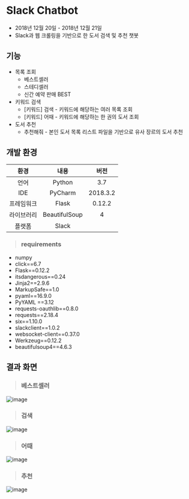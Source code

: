 # Slack Chatbot 
- 2018년 12월 20일 - 2018년 12월 21일  
- Slack과 웹 크롤링을 기반으로 한 도서 검색 및 추천 챗봇

## 기능
- 목록 조회
    - 베스트셀러
    - 스테디셀러
    - 신간 예약 판매 BEST
- 키워드 검색
    - [키워드] 검색 - 키워드에 해당하는 여러 목록 조회 
    - [키워드] 어때 - 키워드에 해당하는 한 권의 도서 조회
- 도서 추천
    - 추천해줘 - 본인 도서 목록 리스트 파일을 기반으로 유사 장르의 도서 추천

## 개발 환경
| 환경 | 내용 | 버전 |
|:-----:| :-----: | :----: |
| 언어 | Python | 3.7 |
| IDE  | PyCharm | 2018.3.2 |
| 프레임워크  | Flask | 0.12.2 | 
|라이브러리| BeautifulSoup | 4 |
|플랫폼| Slack |  |

> ### requirements
- numpy
- click==6.7
- Flask==0.12.2
- itsdangerous==0.24
- Jinja2==2.9.6
- MarkupSafe==1.0
- pyaml==16.9.0
- PyYAML ==3.12
- requests-oauthlib==0.8.0
- requests==2.18.4
- six==1.10.0
- slackclient==1.0.2
- websocket-client==0.37.0
- Werkzeug==0.12.2
- beautifulsoup4==4.6.3

## 결과 화면
> ### 베스트셀러
![image](https://user-images.githubusercontent.com/30440457/50330661-678ec880-053f-11e9-9a2e-879c2bdf7ce2.png)
> ### 검색
![image](https://user-images.githubusercontent.com/30440457/50329265-c7827080-0539-11e9-8cc7-c05b316aed77.png)
> ### 어때
![image](https://user-images.githubusercontent.com/30440457/50330127-74122180-053d-11e9-8f15-a57837cc90f0.png)
> ### 추천
![image](https://user-images.githubusercontent.com/30440457/50329190-65c20680-0539-11e9-841f-0aae5de9c998.png)
